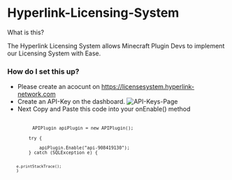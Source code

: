 # Hyperlink-Licensing-System

What is this?

The Hyperlink Licensing System allows Minecraft Plugin Devs to implement our Licensing System with Ease.


### How do I set this up?

- Please create an acocunt on https://licensesystem.hyperlink-network.com
- Create an API-Key on the dashboard. 
![API-Keys-Page](https://user-images.githubusercontent.com/71306750/138485996-469d5113-9ff5-42bb-a457-ae0f6022b177.png)
- Next Copy and Paste this code into your onEnable() method
<code>         
        <code>APIPlugin apiPlugin = new APIPlugin();<br>
        try {<br>
            apiPlugin.Enable("api-908419130");
        } catch (SQLException e) {
       
        e.printStackTrace();
        }
</code>
